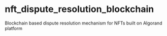 # nft_dispute_resolution_blockchain
Blockchain based dispute resolution mechanism for NFTs built on Algorand platform
